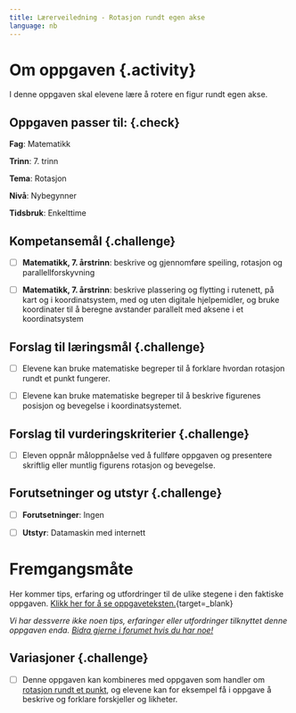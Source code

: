```yaml
---
title: Lærerveiledning - Rotasjon rundt egen akse
language: nb
---
```


# Om oppgaven {.activity}
I denne oppgaven skal elevene lære å rotere en figur rundt egen akse.


## Oppgaven passer til: {.check}
 __Fag__: Matematikk

__Trinn__: 7. trinn

__Tema__: Rotasjon

__Nivå__: Nybegynner

__Tidsbruk__: Enkelttime


## Kompetansemål {.challenge}

- [ ]  __Matematikk, 7. årstrinn__: beskrive og gjennomføre speiling, rotasjon og parallellforskyvning

- [ ]  __Matematikk, 7. årstrinn__: beskrive plassering og flytting i rutenett, på kart og i koordinatsystem, med og uten digitale hjelpemidler, og bruke koordinater til å beregne avstander parallelt med aksene i et koordinatsystem


## Forslag til læringsmål {.challenge}

- [ ]  Elevene kan bruke matematiske begreper til å forklare hvordan rotasjon rundt et punkt fungerer.
- [ ]  Elevene kan bruke matematiske begreper til å beskrive figurenes posisjon og bevegelse i koordinatsystemet.


## Forslag til vurderingskriterier {.challenge}

- [ ]  Eleven oppnår måloppnåelse ved å fullføre oppgaven og presentere skriftlig eller muntlig figurens rotasjon og bevegelse.


## Forutsetninger og utstyr {.challenge}
- [ ]  __Forutsetninger__: Ingen

- [ ]  __Utstyr__: Datamaskin med internett


# Fremgangsmåte
Her kommer tips, erfaring og utfordringer til de ulike stegene i den faktiske oppgaven. [Klikk her for å se oppgaveteksten.](../rotasjon/rotasjon.html){target=_blank}

_Vi har dessverre ikke noen tips, erfaringer eller utfordringer tilknyttet denne oppgaven enda. [Bidra gjerne i forumet hvis du har noe!](https://forum.kidsakoder.no/c/oppgaver)_


## Variasjoner {.challenge}
- [ ]  Denne oppgaven kan kombineres med oppgaven som handler om [rotasjon rundt et punkt](../rotasjon%20rundt%20punkt/rotasjon%20rundt%20punkt.html), og elevene kan for eksempel få i oppgave å beskrive og forklare forskjeller og likheter.
